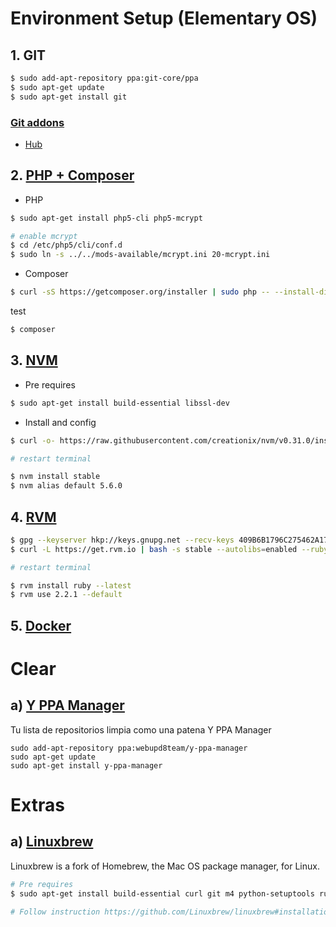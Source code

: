 # Environment Setup (Elementary OS)

## 1. GIT

```sh
$ sudo add-apt-repository ppa:git-core/ppa
$ sudo apt-get update
$ sudo apt-get install git
```

### [Git addons](https://github.com/stevemao/awesome-git-addons)

* [Hub](https://github.com/github/hub)

## 2. [PHP + Composer](https://www.digitalocean.com/community/tutorials/how-to-install-and-use-composer-on-ubuntu-14-04)

* PHP

```sh
$ sudo apt-get install php5-cli php5-mcrypt

# enable mcrypt
$ cd /etc/php5/cli/conf.d                         
$ sudo ln -s ../../mods-available/mcrypt.ini 20-mcrypt.ini               
```

* Composer

```sh
$ curl -sS https://getcomposer.org/installer | sudo php -- --install-dir=/usr/local/bin --filename=composer
```

test

```sh
$ composer
```

## 3. [NVM](https://github.com/creationix/nvm#installation)

* Pre requires

```sh
$ sudo apt-get install build-essential libssl-dev
```

* Install and config

```sh
$ curl -o- https://raw.githubusercontent.com/creationix/nvm/v0.31.0/install.sh | bash

# restart terminal

$ nvm install stable
$ nvm alias default 5.6.0
```

## 4. [RVM](https://github.com/rvm/rvm)

```sh
$ gpg --keyserver hkp://keys.gnupg.net --recv-keys 409B6B1796C275462A1703113804BB82D39DC0E3
$ curl -L https://get.rvm.io | bash -s stable --autolibs=enabled --ruby --trace

# restart terminal

$ rvm install ruby --latest
$ rvm use 2.2.1 --default 
```

## 5. [Docker](https://gist.github.com/wdullaer/f1af16bd7e970389bad3)


# Clear 

## a) [Y PPA Manager](http://askubuntu.com/questions/13065/how-do-i-fix-the-gpg-error-no-pubkey)

Tu lista de repositorios limpia como una patena Y PPA Manager

```
sudo add-apt-repository ppa:webupd8team/y-ppa-manager
sudo apt-get update
sudo apt-get install y-ppa-manager
```

# Extras

## a) [Linuxbrew](https://github.com/Linuxbrew/linuxbrew)

Linuxbrew is a fork of Homebrew, the Mac OS package manager, for Linux.

```sh
# Pre requires
$ sudo apt-get install build-essential curl git m4 python-setuptools ruby texinfo libbz2-dev libcurl4-openssl-dev libexpat-dev libncurses-dev zlib1g-dev

# Follow instruction https://github.com/Linuxbrew/linuxbrew#installation
```
